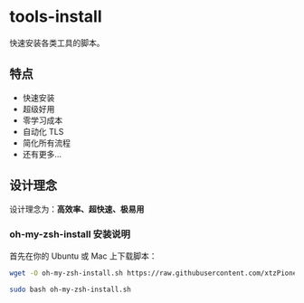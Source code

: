 # tools-install

快速安装各类工具的脚本。

## 特点

- 快速安装
- 超级好用
- 零学习成本
- 自动化 TLS
- 简化所有流程
- 还有更多...

## 设计理念

设计理念为：**高效率、超快速、极易用**

### oh-my-zsh-install 安装说明

首先在你的 Ubuntu 或 Mac 上下载脚本：

```bash
wget -O oh-my-zsh-install.sh https://raw.githubusercontent.com/xtzPioneer/tools-install/main/oh-my-zsh-install.sh
```
```bash
sudo bash oh-my-zsh-install.sh
```

